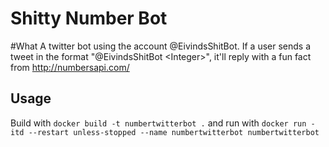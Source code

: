 # Shitty Number Bot

#What
A twitter bot using the account @EivindsShitBot. If a user sends a tweet in the format "@EivindsShitBot \<Integer\>", it'll reply with a fun fact from http://numbersapi.com/

## Usage
Build with `docker build -t numbertwitterbot .` and run with `docker run -itd --restart unless-stopped --name numbertwitterbot numbertwitterbot`